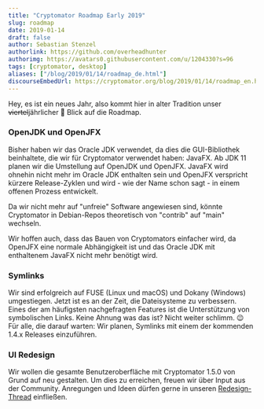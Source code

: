 ```yaml
---
title: "Cryptomator Roadmap Early 2019"
slug: roadmap
date: 2019-01-14
draft: false
author: Sebastian Stenzel
authorlink: https://github.com/overheadhunter
authorimg: https://avatars0.githubusercontent.com/u/1204330?s=96
tags: [cryptomator, desktop]
aliases: ["/blog/2019/01/14/roadmap_de.html"]
discourseEmbedUrl: https://cryptomator.org/blog/2019/01/14/roadmap_en.html
---
```

Hey, es ist ein neues Jahr, also kommt hier in alter Tradition unser ~~viertel~~jährlicher :see_no_evil: Blick auf die Roadmap.

### OpenJDK und OpenJFX
Bisher haben wir das Oracle JDK verwendet, da dies die GUI-Bibliothek beinhaltete, die wir für Cryptomator verwendet haben: JavaFX. Ab JDK 11 planen wir die Umstellung auf OpenJDK und OpenJFX. JavaFX wird ohnehin nicht mehr im Oracle JDK enthalten sein und OpenJFX verspricht kürzere Release-Zyklen und wird - wie der Name schon sagt - in einem offenen Prozess entwickelt.

Da wir nicht mehr auf "unfreie" Software angewiesen sind, könnte Cryptomator in Debian-Repos theoretisch von "contrib" auf "main" wechseln. 

Wir hoffen auch, dass das Bauen von Cryptomators einfacher wird, da OpenJFX eine normale Abhängigkeit ist und das Oracle JDK mit enthaltenem JavaFX nicht mehr benötigt wird.

### Symlinks
Wir sind erfolgreich auf FUSE (Linux und macOS) und Dokany (Windows) umgestiegen. Jetzt ist es an der Zeit, die Dateisysteme zu verbessern. Eines der am häufigsten nachgefragten Features ist die Unterstützung von symbolischen Links. Keine Ahnung was das ist? Nicht weiter schlimm. :wink: Für alle, die darauf warten: Wir planen, Symlinks mit einem der kommenden 1.4.x Releases einzuführen.

### UI Redesign
Wir wollen die gesamte Benutzeroberfläche mit Cryptomator 1.5.0 von Grund auf neu gestalten. Um dies zu erreichen, freuen wir über Input aus der Community. Anregungen und Ideen dürfen gerne in unseren [Redesign-Thread](https://community.cryptomator.org/t/ui-redesign-thread/2850) einfließen.
